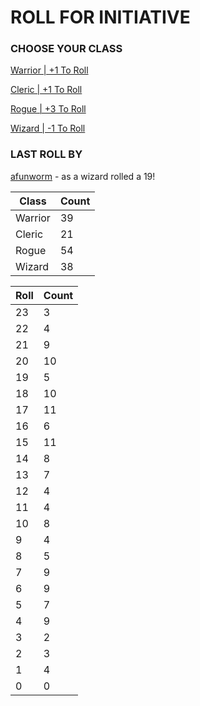 # ROLL FOR INITIATIVE
### CHOOSE YOUR CLASS

[Warrior | +1 To Roll](https://github.com/benjaminsampica/benjaminsampica/issues/new?title=roll%7Cwarrior&body=Just+click+%27Submit+new+issue%27.)

[Cleric | +1 To Roll](https://github.com/benjaminsampica/benjaminsampica/issues/new?title=roll%7Ccleric&body=Just+click+%27Submit+new+issue%27.)

[Rogue | +3 To Roll](https://github.com/benjaminsampica/benjaminsampica/issues/new?title=roll%7Crogue&body=Just+click+%27Submit+new+issue%27.)

[Wizard | -1 To Roll](https://github.com/benjaminsampica/benjaminsampica/issues/new?title=roll%7Cwizard&body=Just+click+%27Submit+new+issue%27.)
### LAST ROLL BY
[afunworm](https://www.github.com/afunworm) - as a wizard rolled a 19!

|Class|Count|
|-|-|
|Warrior|39|
|Cleric|21|
|Rogue|54|
|Wizard|38|

|Roll|Count|
|-|-|
|23|3
|22|4
|21|9
|20|10
|19|5
|18|10
|17|11
|16|6
|15|11
|14|8
|13|7
|12|4
|11|4
|10|8
|9|4
|8|5
|7|9
|6|9
|5|7
|4|9
|3|2
|2|3
|1|4
|0|0
